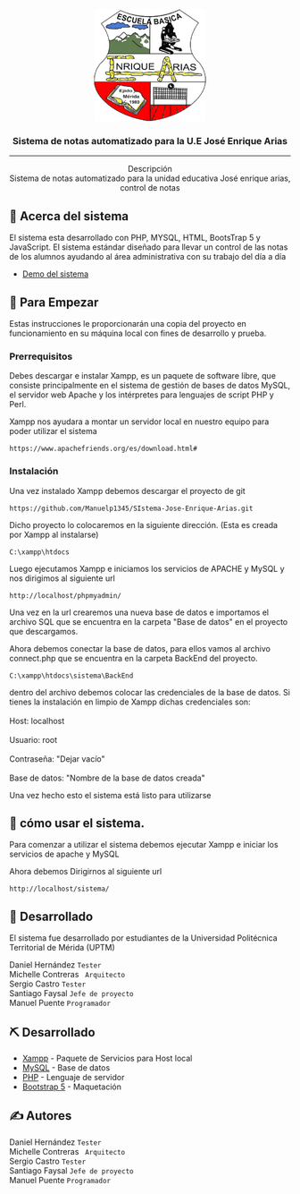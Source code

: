 <p align="center">
  <a href="" rel="noopener">
 <img width=200px height=200px src="img/logo.png" alt="Project logo"></a>
</p>

<h3 align="center">Sistema de notas automatizado para la U.E José Enrique Arias</h3>

---

<p align="center"> Descripción
    <br> 
Sistema de notas automatizado para la unidad educativa José enrique arias, control de notas
</p>

## 🧐 Acerca del sistema

El sistema esta desarrollado con PHP, MYSQL, HTML, BootsTrap 5 y JavaScript. El sistema estándar diseñado
para llevar un control de las notas de los alumnos ayudando al área administrativa con su trabajo del día a día

- [Demo del sistema](https://jose-enrique-arias-pruebas.000webhostapp.com/sistema/)

## 🏁 Para Empezar

Estas instrucciones le proporcionarán una copia del proyecto en funcionamiento en su máquina local con fines de desarrollo y prueba.

### Prerrequisitos

Debes descargar e instalar Xampp, es un paquete de software libre, que consiste principalmente en el sistema de gestión de bases de datos MySQL, el servidor web Apache y los intérpretes para lenguajes de script PHP y Perl.

Xampp nos ayudara a montar un servidor local en nuestro equipo para poder utilizar el sistema

```
https://www.apachefriends.org/es/download.html#
```

### Instalación

Una vez instalado Xampp debemos descargar el proyecto de git

```
https://github.com/Manuelp1345/SIstema-Jose-Enrique-Arias.git
```

Dicho proyecto lo colocaremos en la siguiente dirección. (Esta es creada por Xampp al instalarse)

```
C:\xampp\htdocs
```

Luego ejecutamos Xampp e iniciamos los servicios de APACHE y MySQL y nos dirigimos al siguiente url

```
http://localhost/phpmyadmin/
```

Una vez en la url crearemos una nueva base de datos e importamos el archivo SQL que se encuentra en la carpeta "Base de datos" en el proyecto que descargamos.

Ahora debemos conectar la base de datos, para ellos vamos al archivo connect.php que se encuentra en la carpeta BackEnd del proyecto.

```
C:\xampp\htdocs\sistema\BackEnd
```

dentro del archivo debemos colocar las credenciales de la base de datos. Si tienes la instalación en limpio de Xampp dichas credenciales son:<br><br>
Host: localhost<br><br>
Usuario: root<br><br>
Contraseña: "Dejar vacío"<br><br>
Base de datos: "Nombre de la base de datos creada"

Una vez hecho esto el sistema está listo para utilizarse

## 🎈 cómo usar el sistema.

Para comenzar a utilizar el sistema debemos ejecutar Xampp e iniciar los servicios de apache y MySQL

Ahora debemos Dirigirnos al siguiente url

```
http://localhost/sistema/
```

## 🚀 Desarrollado

El sistema fue desarrollado por estudiantes de la Universidad Politécnica Territorial de Mérida (UPTM)

Daniel Hernández `Tester`<br>
Michelle Contreras ` Arquitecto`<br>
Sergio Castro `Tester `<br>
Santiago Faysal `Jefe de proyecto`<br>
Manuel Puente `Programador`

## ⛏️ Desarrollado

- [Xampp](https://www.apachefriends.org/es/download.html#) - Paquete de Servicios para Host local
- [MySQL](https://www.mysql.com) - Base de datos
- [PHP](https://www.php.net/) - Lenguaje de servidor
- [Bootstrap 5](https://getbootstrap.com/) - Maquetación

## ✍️ Autores

Daniel Hernández `Tester`<br>
Michelle Contreras ` Arquitecto`<br>
Sergio Castro `Tester `<br>
Santiago Faysal `Jefe de proyecto`<br>
Manuel Puente `Programador`
